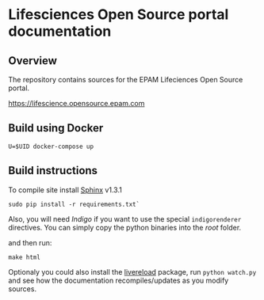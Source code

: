 # Lifesciences Open Source portal documentation

## Overview

The repository contains sources for the EPAM Lifeciences Open Source portal.

https://lifescience.opensource.epam.com

## Build using Docker

    U=$UID docker-compose up

## Build instructions

To compile site install [Sphinx](http://sphinx-doc.org/) v1.3.1

    sudo pip install -r requirements.txt`

Also, you will need *Indigo* if you want to use the special `indigorenderer` directives. You can simply copy the python binaries into the *root* folder.


and then run:

    make html


Optionaly you could also install the [livereload](https://livereload.readthedocs.org/en/latest/) package, run
`python watch.py` and see how the documentation recompiles/updates as you modify sources.
